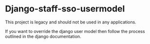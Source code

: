 # Django-staff-sso-usermodel

This project is legacy and should not be used in any applications.

If you want to override the django user model then follow the process outlined in the django documentation.
